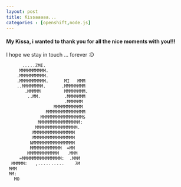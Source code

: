 ```yaml
---
layout: post
title: Kissaaaaa...
categories : [openshift,node.js]
---
```

#### My Kissa, i wanted to thank you for all the nice moments with you!!!
I hope we stay in touch ... forever :D

  
  
                                        
          .....ZMI.                     
         MMMMMMMMMM.                    
        .MMMMMMMMMM.                    
        .MMMMMMMMMM.      MI   MMM      
        ..MMMMMMMM.      .MMMMMMMM      
           .MMMMM         MMMMMMMM.     
            ..MM.         .MMMMMMM      
                          .MMMMMM       
                      MMMMMMMMMMM       
                   MMMMMMMMMMMMMMM      
                 MMMMMMMMMMMMMMMM$      
                MMMMMMMMMMMMMMMM:       
               MMMMMMMMMMMMMMMM.        
              MMMMMMMMMMMMMMMM          
              MMMMMMMMMMMMMMMM          
             NMMMMMMMMMMMMMMMM          
             MMMMMMMMMMMM  =MM          
            MMMMMMMMMMMM   .MMM         
         =MMMMMMMMMMMMMMM:  .MMM        
      MMMMM:   ,..........    7M        
     MMM                                
     MM:                                
       MO                               
  
    
